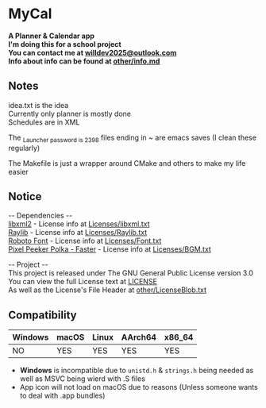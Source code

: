 # MyCal
__A Planner & Calendar app__  
__I'm doing this for a school project__  
__You can contact me at [willdev2025@outlook.com](mailto:willdev2025@outlook.com)__   
__Info about info can be found at [other/info.md](other/info.md)__  
  
## Notes  
idea.txt is the idea  
Currently only planner is mostly done    
Schedules are in XML  

The <sub>Launcher password is 2398</sub> files ending in ~ are emacs saves (I clean these regularly)  
  
The Makefile is just a wrapper around CMake and others to make my life easier  

## Notice  
-- Dependencies --  
[libxml2](https://github.com/GNOME/libxml2) - License info at [Licenses/libxml.txt](Licenses/libxml.txt)  
[Raylib](https://github.com/raysan5/raylib) - License info at [Licenses/Raylib.txt](Licenses/Raylib.txt)  
[Roboto Font](https://fonts.google.com/specimen/Roboto) - License info at [Licenses/Font.txt](Licenses/Font.txt)  
[Pixel Peeker Polka - Faster](https://incompetech.com/music/royalty-free/index.html?isrc=USUAN1100833) - License info at [Licenses/BGM.txt](Licenses/BGM.txt)  
  
-- Project --  
This project is released under The GNU General Public License version 3.0  
You can view the full License text at [LICENSE](LICENSE)  
As well as the License's File Header at [other/LicenseBlob.txt](other/LicenseBlob.txt)     
  
## Compatibility    

| Windows | macOS | Linux | AArch64 | x86_64 |
|---------|-------|-------|---------|--------|
| NO      | YES   | YES   | YES     | YES    |

- __Windows__ is incompatible due to `unistd.h` & `strings.h` being needed as well as MSVC being wierd with .S files
- App icon will not load on macOS due to reasons (Unless someone wants to deal with .app bundles)
